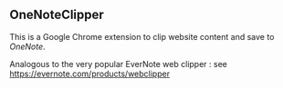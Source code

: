 ## OneNoteClipper

This is a Google Chrome extension to clip website content and save to _OneNote_. 

Analogous to the very popular EverNote web clipper : see https://evernote.com/products/webclipper

